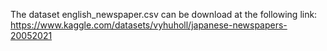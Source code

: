 The dataset english_newspaper.csv can be download at the following link:
https://www.kaggle.com/datasets/vyhuholl/japanese-newspapers-20052021
